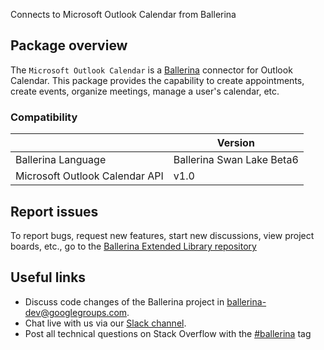 Connects to Microsoft Outlook Calendar from Ballerina

## Package overview
The `Microsoft Outlook Calendar` is a [Ballerina](https://ballerina.io/) connector for Outlook Calendar.
This package provides the capability to create appointments, create events, organize meetings, manage a user's calendar, etc.

### Compatibility
|                                 | Version                         |
|---------------------------------|---------------------------------|
| Ballerina Language              | Ballerina Swan Lake Beta6       |
| Microsoft Outlook Calendar API  | v1.0                            |


## Report issues
To report bugs, request new features, start new discussions, view project boards, etc., go to the [Ballerina Extended Library repository](https://github.com/ballerina-platform/ballerina-extended-library)

## Useful links
- Discuss code changes of the Ballerina project in [ballerina-dev@googlegroups.com](mailto:ballerina-dev@googlegroups.com).
- Chat live with us via our [Slack channel](https://ballerina.io/community/slack/).
- Post all technical questions on Stack Overflow with the [#ballerina](https://stackoverflow.com/questions/tagged/ballerina) tag